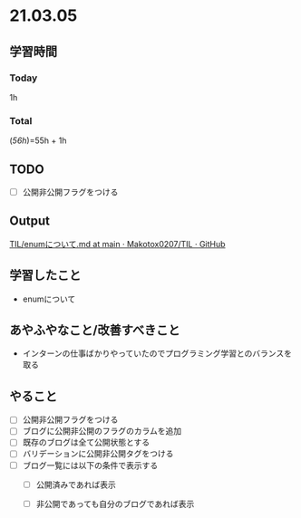 # 21.03.05

## 学習時間
### Today
1h
### Total
(*56h*)=55h + 1h
## TODO
- [ ] 公開非公開フラグをつける

## Output
[TIL/enumについて.md at main · Makotox0207/TIL · GitHub](https://github.com/Makotox0207/TIL/blob/main/%E3%83%A1%E3%83%A2/enum%E3%81%AB%E3%81%A4%E3%81%84%E3%81%A6.md)

## 学習したこと
* enumについて


## あやふやなこと/改善すべきこと
* インターンの仕事ばかりやっていたのでプログラミング学習とのバランスを取る

## やること
- [ ] 公開非公開フラグをつける
- [ ] ブログに公開非公開のフラグのカラムを追加
- [ ] 既存のブログは全て公開状態とする
- [ ] バリデーションに公開非公開タグをつける
- [ ] ブログ一覧には以下の条件で表示する
  - [ ] 公開済みであれば表示
  - [ ] 非公開であっても自分のブログであれば表示

